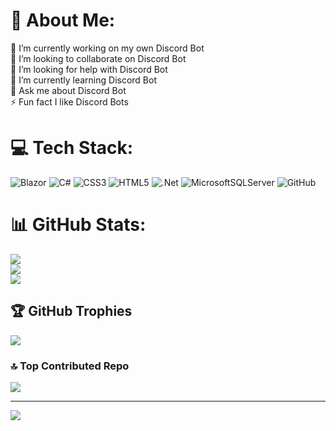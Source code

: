 # 💫 About Me:
🔭 I’m currently working on my own Discord Bot<br>👯 I’m looking to collaborate on Discord Bot<br>🤝 I’m looking for help with Discord Bot<br>🌱 I’m currently learning Discord Bot<br>💬 Ask me about Discord Bot<br>⚡ Fun fact I like Discord Bots


# 💻 Tech Stack:
![Blazor](https://img.shields.io/badge/blazor-%235C2D91.svg?style=flat&logo=blazor&logoColor=white) ![C#](https://img.shields.io/badge/c%23-%23239120.svg?style=flat&logo=csharp&logoColor=white) ![CSS3](https://img.shields.io/badge/css3-%231572B6.svg?style=flat&logo=css3&logoColor=white) ![HTML5](https://img.shields.io/badge/html5-%23E34F26.svg?style=flat&logo=html5&logoColor=white) ![.Net](https://img.shields.io/badge/.NET-5C2D91?style=flat&logo=.net&logoColor=white) ![MicrosoftSQLServer](https://img.shields.io/badge/Microsoft%20SQL%20Server-CC2927?style=flat&logo=microsoft%20sql%20server&logoColor=white) ![GitHub](https://img.shields.io/badge/github-%23121011.svg?style=flat&logo=github&logoColor=white)
# 📊 GitHub Stats:
![](https://github-readme-stats.vercel.app/api?username=PauliPaul69&theme=dark&hide_border=false&include_all_commits=false&count_private=true)<br/>
![](https://github-readme-streak-stats.herokuapp.com/?user=PauliPaul69&theme=dark&hide_border=false)<br/>
![](https://github-readme-stats.vercel.app/api/top-langs/?username=PauliPaul69&theme=dark&hide_border=false&include_all_commits=false&count_private=true&layout=compact)

## 🏆 GitHub Trophies
![](https://github-profile-trophy.vercel.app/?username=PauliPaul69&theme=tokyonight&no-frame=false&no-bg=true&margin-w=4)

### 🔝 Top Contributed Repo
![](https://github-contributor-stats.vercel.app/api?username=PauliPaul69&limit=5&theme=dark&combine_all_yearly_contributions=true)

---
[![](https://visitcount.itsvg.in/api?id=PauliPaul69&icon=5&color=6)](https://visitcount.itsvg.in)

